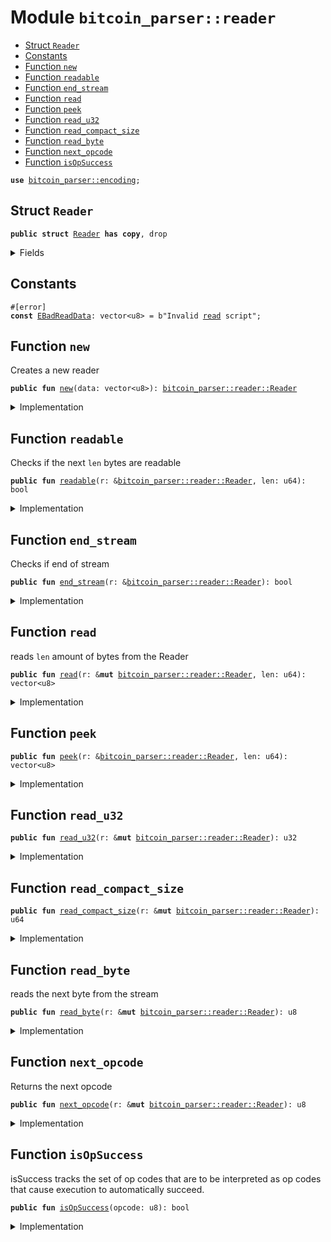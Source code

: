 
<a name="bitcoin_parser_reader"></a>

# Module `bitcoin_parser::reader`

-  [Struct `Reader`](#bitcoin_parser_reader_Reader)
-  [Constants](#@Constants_0)
-  [Function `new`](#bitcoin_parser_reader_new)
-  [Function `readable`](#bitcoin_parser_reader_readable)
-  [Function `end_stream`](#bitcoin_parser_reader_end_stream)
-  [Function `read`](#bitcoin_parser_reader_read)
-  [Function `peek`](#bitcoin_parser_reader_peek)
-  [Function `read_u32`](#bitcoin_parser_reader_read_u32)
-  [Function `read_compact_size`](#bitcoin_parser_reader_read_compact_size)
-  [Function `read_byte`](#bitcoin_parser_reader_read_byte)
-  [Function `next_opcode`](#bitcoin_parser_reader_next_opcode)
-  [Function `isOpSuccess`](#bitcoin_parser_reader_isOpSuccess)

<pre><code><b>use</b> <a href="../bitcoin_parser/encoding.md#bitcoin_parser_encoding">bitcoin_parser::encoding</a>;
</code></pre>

<a name="bitcoin_parser_reader_Reader"></a>

## Struct `Reader`

<pre><code><b>public</b> <b>struct</b> <a href="../bitcoin_parser/reader.md#bitcoin_parser_reader_Reader">Reader</a> <b>has</b> <b>copy</b>, drop
</code></pre>

<details>
<summary>Fields</summary>

<dl>
<dt>
<code>data: vector&lt;u8&gt;</code>
</dt>
<dd>
</dd>
<dt>
<code>next_index: u64</code>
</dt>
<dd>
</dd>
</dl>

</details>

<a name="@Constants_0"></a>

## Constants

<a name="bitcoin_parser_reader_EBadReadData"></a>

<pre><code>#[error]
<b>const</b> <a href="../bitcoin_parser/reader.md#bitcoin_parser_reader_EBadReadData">EBadReadData</a>: vector&lt;u8&gt; = b"Invalid <a href="../bitcoin_parser/reader.md#bitcoin_parser_reader_read">read</a> script";
</code></pre>

<a name="bitcoin_parser_reader_new"></a>

## Function `new`

Creates a new reader

<pre><code><b>public</b> <b>fun</b> <a href="../bitcoin_parser/reader.md#bitcoin_parser_reader_new">new</a>(data: vector&lt;u8&gt;): <a href="../bitcoin_parser/reader.md#bitcoin_parser_reader_Reader">bitcoin_parser::reader::Reader</a>
</code></pre>

<details>
<summary>Implementation</summary>

<pre><code><b>public</b> <b>fun</b> <a href="../bitcoin_parser/reader.md#bitcoin_parser_reader_new">new</a>(data: vector&lt;u8&gt;): <a href="../bitcoin_parser/reader.md#bitcoin_parser_reader_Reader">Reader</a> {
    <a href="../bitcoin_parser/reader.md#bitcoin_parser_reader_Reader">Reader</a> {
        data: data,
        next_index: 0,
    }
}
</code></pre>

</details>

<a name="bitcoin_parser_reader_readable"></a>

## Function `readable`

Checks if the next <code>len</code> bytes are readable

<pre><code><b>public</b> <b>fun</b> <a href="../bitcoin_parser/reader.md#bitcoin_parser_reader_readable">readable</a>(r: &<a href="../bitcoin_parser/reader.md#bitcoin_parser_reader_Reader">bitcoin_parser::reader::Reader</a>, len: u64): bool
</code></pre>

<details>
<summary>Implementation</summary>

<pre><code><b>public</b> <b>fun</b> <a href="../bitcoin_parser/reader.md#bitcoin_parser_reader_readable">readable</a>(r: &<a href="../bitcoin_parser/reader.md#bitcoin_parser_reader_Reader">Reader</a>, len: u64): bool {
    r.next_index + len &lt;= r.data.length()
}
</code></pre>

</details>

<a name="bitcoin_parser_reader_end_stream"></a>

## Function `end_stream`

Checks if end of stream

<pre><code><b>public</b> <b>fun</b> <a href="../bitcoin_parser/reader.md#bitcoin_parser_reader_end_stream">end_stream</a>(r: &<a href="../bitcoin_parser/reader.md#bitcoin_parser_reader_Reader">bitcoin_parser::reader::Reader</a>): bool
</code></pre>

<details>
<summary>Implementation</summary>

<pre><code><b>public</b> <b>fun</b> <a href="../bitcoin_parser/reader.md#bitcoin_parser_reader_end_stream">end_stream</a>(r: &<a href="../bitcoin_parser/reader.md#bitcoin_parser_reader_Reader">Reader</a>): bool {
    r.next_index &gt;= r.data.length()
}
</code></pre>

</details>

<a name="bitcoin_parser_reader_read"></a>

## Function `read`

reads <code>len</code> amount of bytes from the Reader

<pre><code><b>public</b> <b>fun</b> <a href="../bitcoin_parser/reader.md#bitcoin_parser_reader_read">read</a>(r: &<b>mut</b> <a href="../bitcoin_parser/reader.md#bitcoin_parser_reader_Reader">bitcoin_parser::reader::Reader</a>, len: u64): vector&lt;u8&gt;
</code></pre>

<details>
<summary>Implementation</summary>

<pre><code><b>public</b> <b>fun</b> <a href="../bitcoin_parser/reader.md#bitcoin_parser_reader_read">read</a>(r: &<b>mut</b> <a href="../bitcoin_parser/reader.md#bitcoin_parser_reader_Reader">Reader</a>, len: u64): vector&lt;u8&gt; {
    <b>let</b> buf = r.<a href="../bitcoin_parser/reader.md#bitcoin_parser_reader_peek">peek</a>(len);
    r.next_index = r.next_index + len;
    buf
}
</code></pre>

</details>

<a name="bitcoin_parser_reader_peek"></a>

## Function `peek`

<pre><code><b>public</b> <b>fun</b> <a href="../bitcoin_parser/reader.md#bitcoin_parser_reader_peek">peek</a>(r: &<a href="../bitcoin_parser/reader.md#bitcoin_parser_reader_Reader">bitcoin_parser::reader::Reader</a>, len: u64): vector&lt;u8&gt;
</code></pre>

<details>
<summary>Implementation</summary>

<pre><code><b>public</b> <b>fun</b> <a href="../bitcoin_parser/reader.md#bitcoin_parser_reader_peek">peek</a>(r: &<a href="../bitcoin_parser/reader.md#bitcoin_parser_reader_Reader">Reader</a>, len: u64): vector&lt;u8&gt; {
    <b>assert</b>!(r.<a href="../bitcoin_parser/reader.md#bitcoin_parser_reader_readable">readable</a>(len), <a href="../bitcoin_parser/reader.md#bitcoin_parser_reader_EBadReadData">EBadReadData</a>);
    <b>let</b> <b>mut</b> i = r.next_index;
    <b>let</b> <b>mut</b> j = 0;
    <b>let</b> <b>mut</b> buf = vector[];
    <b>while</b> (j &lt; len) {
        buf.push_back(r.data[i]);
        j = j + 1;
        i = i + 1;
    };
    buf
}
</code></pre>

</details>

<a name="bitcoin_parser_reader_read_u32"></a>

## Function `read_u32`

<pre><code><b>public</b> <b>fun</b> <a href="../bitcoin_parser/reader.md#bitcoin_parser_reader_read_u32">read_u32</a>(r: &<b>mut</b> <a href="../bitcoin_parser/reader.md#bitcoin_parser_reader_Reader">bitcoin_parser::reader::Reader</a>): u32
</code></pre>

<details>
<summary>Implementation</summary>

<pre><code><b>public</b> <b>fun</b> <a href="../bitcoin_parser/reader.md#bitcoin_parser_reader_read_u32">read_u32</a>(r: &<b>mut</b> <a href="../bitcoin_parser/reader.md#bitcoin_parser_reader_Reader">Reader</a>): u32 {
    <b>let</b> v = r.<a href="../bitcoin_parser/reader.md#bitcoin_parser_reader_read">read</a>(4);
    le_bytes_to_u64(v) <b>as</b> u32
}
</code></pre>

</details>

<a name="bitcoin_parser_reader_read_compact_size"></a>

## Function `read_compact_size`

<pre><code><b>public</b> <b>fun</b> <a href="../bitcoin_parser/reader.md#bitcoin_parser_reader_read_compact_size">read_compact_size</a>(r: &<b>mut</b> <a href="../bitcoin_parser/reader.md#bitcoin_parser_reader_Reader">bitcoin_parser::reader::Reader</a>): u64
</code></pre>

<details>
<summary>Implementation</summary>

<pre><code><b>public</b> <b>fun</b> <a href="../bitcoin_parser/reader.md#bitcoin_parser_reader_read_compact_size">read_compact_size</a>(r: &<b>mut</b> <a href="../bitcoin_parser/reader.md#bitcoin_parser_reader_Reader">Reader</a>): u64 {
    <b>let</b> offset = r.<a href="../bitcoin_parser/reader.md#bitcoin_parser_reader_read_byte">read_byte</a>();
    <b>if</b> (offset &lt;= 0xfc) {
        <b>return</b> offset <b>as</b> u64
    };
    <b>let</b> offset = <b>if</b> (offset == 0xfd) {
        2
    } <b>else</b> <b>if</b> (offset == 0xfe) {
        4
    } <b>else</b> {
        8
    };
    <b>let</b> v = r.<a href="../bitcoin_parser/reader.md#bitcoin_parser_reader_read">read</a>(offset);
    le_bytes_to_u64(v)
}
</code></pre>

</details>

<a name="bitcoin_parser_reader_read_byte"></a>

## Function `read_byte`

reads the next byte from the stream

<pre><code><b>public</b> <b>fun</b> <a href="../bitcoin_parser/reader.md#bitcoin_parser_reader_read_byte">read_byte</a>(r: &<b>mut</b> <a href="../bitcoin_parser/reader.md#bitcoin_parser_reader_Reader">bitcoin_parser::reader::Reader</a>): u8
</code></pre>

<details>
<summary>Implementation</summary>

<pre><code><b>public</b> <b>fun</b> <a href="../bitcoin_parser/reader.md#bitcoin_parser_reader_read_byte">read_byte</a>(r: &<b>mut</b> <a href="../bitcoin_parser/reader.md#bitcoin_parser_reader_Reader">Reader</a>): u8 {
    <b>let</b> b = r.data[r.next_index];
    r.next_index = r.next_index + 1;
    b
}
</code></pre>

</details>

<a name="bitcoin_parser_reader_next_opcode"></a>

## Function `next_opcode`

Returns the next opcode

<pre><code><b>public</b> <b>fun</b> <a href="../bitcoin_parser/reader.md#bitcoin_parser_reader_next_opcode">next_opcode</a>(r: &<b>mut</b> <a href="../bitcoin_parser/reader.md#bitcoin_parser_reader_Reader">bitcoin_parser::reader::Reader</a>): u8
</code></pre>

<details>
<summary>Implementation</summary>

<pre><code><b>public</b> <b>fun</b> <a href="../bitcoin_parser/reader.md#bitcoin_parser_reader_next_opcode">next_opcode</a>(r: &<b>mut</b> <a href="../bitcoin_parser/reader.md#bitcoin_parser_reader_Reader">Reader</a>): u8 {
    <b>let</b> opcode = r.<a href="../bitcoin_parser/reader.md#bitcoin_parser_reader_read_byte">read_byte</a>();
    opcode
}
</code></pre>

</details>

<a name="bitcoin_parser_reader_isOpSuccess"></a>

## Function `isOpSuccess`

isSuccess tracks the set of op codes that are to be interpreted as op
codes that cause execution to automatically succeed.

<pre><code><b>public</b> <b>fun</b> <a href="../bitcoin_parser/reader.md#bitcoin_parser_reader_isOpSuccess">isOpSuccess</a>(opcode: u8): bool
</code></pre>

<details>
<summary>Implementation</summary>

<pre><code><b>public</b> <b>fun</b> <a href="../bitcoin_parser/reader.md#bitcoin_parser_reader_isOpSuccess">isOpSuccess</a>(opcode: u8): bool {
    // https://github.com/bitcoin/bitcoin/blob/v29.0/src/script/script.cpp#L358
    opcode == 80 || opcode == 98 || (opcode &gt;= 126 && opcode &lt;= 129) ||
        (opcode &gt;= 131 && opcode &lt;= 134) || (opcode &gt;= 137 && opcode &lt;= 138) ||
        (opcode &gt;= 141 && opcode &lt;= 142) || (opcode &gt;= 149 && opcode &lt;= 153) ||
        (opcode &gt;= 187 && opcode &lt;= 254)
}
</code></pre>

</details>
